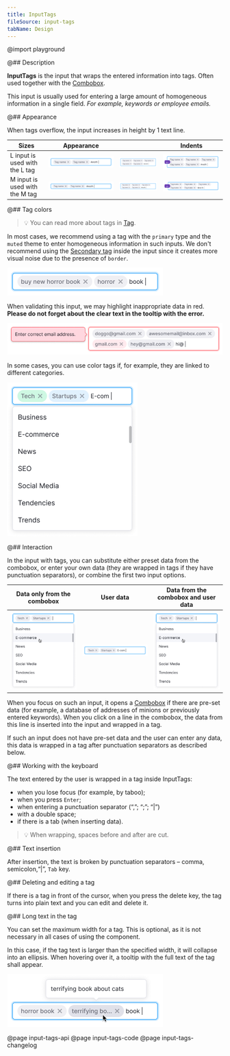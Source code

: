 ```yaml
---
title: InputTags
fileSource: input-tags
tabName: Design
---
```


@import playground

@## Description

**InputTags** is the input that wraps the entered information into tags. Often used together with the [Combobox](/components/auto-tips/).

This input is usually used for entering a large amount of homogeneous information in a single field. _For example, keywords or employee emails._

@## Appearance

When tags overflow, the input increases in height by 1 text line.

| Sizes                          | Appearance                   |                                | Indents                                |
| ------------------------------ | ---------------------------- | ------------------------------ | -------------------------------------- |
| L input is used with the L tag | ![l size](static/l-size.png) | ![l size](static/l-size-2.png) | ![l paddings](static/l-paddings-2.png) |
| M input is used with the M tag | ![m size](static/m-size.png) | ![m size](static/m-size-2.png) | ![m paddings](static/m-paddings-2.png) |

@## Tag colors

> 💡 You can read more about tags in [Tag](/components/tag).

In most cases, we recommend using a tag with the `primary` type and the `muted` theme to enter homogeneous information in such inputs. We don't recommend using the [Secondary tag](/components/tag/) inside the input since it creates more visual noise due to the presence of `border`.

![default tag color](static/default-tag.png)

When validating this input, we may highlight inappropriate data in red. **Please do not forget about the clear text in the tooltip with the error.**

![validation tag color](static/validation.png)

In some cases, you can use color tags if, for example, they are linked to different categories.

![color tags](static/color-tag.png)

@## Interaction

In the input with tags, you can substitute either preset data from the combobox, or enter your own data (they are wrapped in tags if they have punctuation separators), or combine the first two input options.

| Data only from the combobox                  | User data                                | Data from the combobox and user data       |
| -------------------------------------------- | ---------------------------------------- | ------------------------------------------ |
| ![combobox only data](static/input-tag1.png) | ![user only data](static/input-tag2.png) | ![all kind of data](static/input-tag3.png) |

When you focus on such an input, it opens a [Combobox](/components/auto-tips/) if there are pre-set data (for example, a database of addresses of minions or previously entered keywords). When you click on a line in the combobox, the data from this line is inserted into the input and wrapped in a tag.

If such an input does not have pre-set data and the user can enter any data, this data is wrapped in a tag after punctuation separators as described below.

@## Working with the keyboard

The text entered by the user is wrapped in a tag inside InputTags:

- when you lose focus (for example, by taboo);
- when you press `Enter`;
- when entering a punctuation separator (“,”; “;”; “|”)
- with a double space;
- if there is a tab (when inserting data).

> 💡 When wrapping, spaces before and after are cut.

@## Text insertion

After insertion, the text is broken by punctuation separators – comma, semicolon,“|”, `Tab` key.

@## Deleting and editing a tag

If there is a tag in front of the cursor, when you press the delete key, the tag turns into plain text and you can edit and delete it.

@## Long text in the tag

You can set the maximum width for a tag. This is optional, as it is not necessary in all cases of using the component.

In this case, if the tag text is larger than the specified width, it will collapse into an ellipsis. When hovering over it, a tooltip with the full text of the tag shall appear.

![tag ellipsis](static/ellipsis.png)

@page input-tags-api
@page input-tags-code
@page input-tags-changelog
